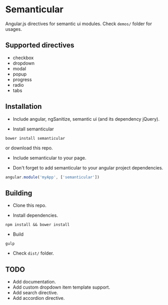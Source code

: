 # Semanticular

Angular.js directives for semantic ui modules. Check `demos/` folder for usages.

## Supported directives

 * checkbox
 * dropdown
 * modal
 * popup
 * progress
 * radio
 * tabs

## Installation

* Include angular, ngSanitize, semantic ui (and its dependency jQuery).

* Install semanticular
```
bower install semanticular
```
or download this repo.

* Include semanticular to your page.

* Don't forget to add semanticular to your angular project dependencies.
```javascript
angular.module('myApp', ['semanticular'])
```

## Building

* Clone this repo.

* Install dependencies.
```
npm install && bower install
```

* Build
```
gulp
```

* Check `dist/` folder.

## TODO

* Add documentation.
* Add custom dropdown item template support.
* Add search directive.
* Add accordion directive.
